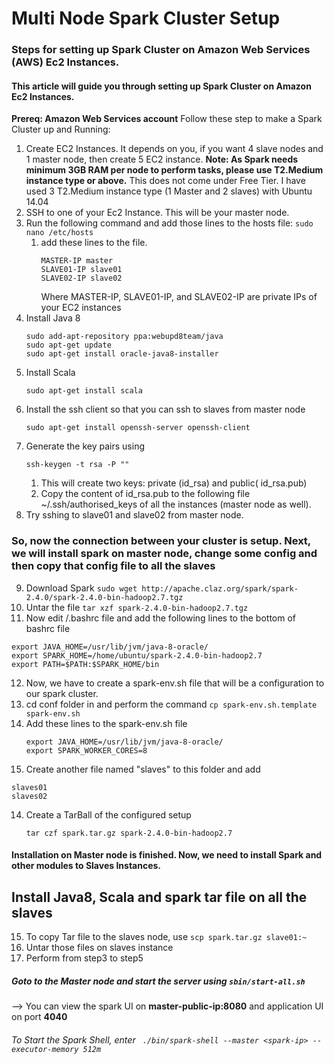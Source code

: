 # Multi Node Spark Cluster Setup
### Steps for setting up Spark Cluster on Amazon Web Services (AWS) Ec2 Instances.
#### This article will guide you through setting up Spark Cluster on Amazon Ec2 Instances.
**Prereq: Amazon Web Services account**
Follow these step to make a Spark Cluster up and Running:

1. Create EC2 Instances. It depends on you, if you want 4 slave nodes and 1 master node, then create 5 EC2 instance.
**Note: As Spark needs minimum 3GB RAM per node to perform tasks, please use T2.Medium instance type or above.** This does not come under Free Tier. I have used 3 T2.Medium instance type (1 Master and 2 slaves) with Ubuntu 14.04
2. SSH to one of your Ec2 Instance. This will be your master node.
3. Run the following command and add those lines to the hosts file:
          ```
          sudo nano /etc/hosts
          ```
   1. add these lines to the file.
        ```
        MASTER-IP master
        SLAVE01-IP slave01
        SLAVE02-IP slave02
        ```
        Where MASTER-IP, SLAVE01-IP, and SLAVE02-IP are private IPs of your EC2 instances
4. Install Java 8
   ```
   sudo add-apt-repository ppa:webupd8team/java
   sudo apt-get update
   sudo apt-get install oracle-java8-installer
   ```
5. Install Scala
   ```    
   sudo apt-get install scala
   ```
6. Install the ssh client so that you can ssh to slaves from master node
   ``` 
   sudo apt-get install openssh-server openssh-client
   ```
7. Generate the key pairs using
   ```
   ssh-keygen -t rsa -P ""
   ```
   1. This will create two keys: private (id_rsa) and public( id_rsa.pub)
   2. Copy the content of id_rsa.pub to the following file ~/.ssh/authorised_keys of all the instances (master node as well).
8.  Try sshing to slave01 and slave02 from master node.

### So, now the connection between your cluster is setup. Next, we will install spark on master node, change some config and then copy that config file to all the slaves
9.  Download Spark ```sudo wget http://apache.claz.org/spark/spark-2.4.0/spark-2.4.0-bin-hadoop2.7.tgz ```
10. Untar the file ```tar xzf spark-2.4.0-bin-hadoop2.7.tgz ```
11. Now edit /.bashrc file and add the following lines to the bottom of bashrc file
   ```
   export JAVA_HOME=/usr/lib/jvm/java-8-oracle/
   export SPARK_HOME=/home/ubuntu/spark-2.4.0-bin-hadoop2.7
   export PATH=$PATH:$SPARK_HOME/bin
   ```
12. Now, we have to create a spark-env.sh file that will be a configuration to our spark cluster.
   1. cd conf folder in and perform the command ```cp spark-env.sh.template spark-env.sh```
   2. Add these lines to the spark-env.sh file 
      ```
      export JAVA_HOME=/usr/lib/jvm/java-8-oracle/
      export SPARK_WORKER_CORES=8
      ```
13. Create another file named "slaves" to this folder and add 
   ```
   slaves01
   slaves02
   ```
14. Create a TarBall of the configured setup
    ```
    tar czf spark.tar.gz spark-2.4.0-bin-hadoop2.7
    ```
#### Installation on Master node is finished. Now, we need to install Spark and other modules to Slaves Instances.


## **Install Java8, Scala and spark tar file on all the slaves**
15. To  copy Tar file to the slaves node, use ```scp spark.tar.gz slave01:~```
16. Untar those files on slaves instance
17. Perform from step3 to step5

##### Goto to the Master node and start the server using ```sbin/start-all.sh```
--> You can view the spark UI on **master-public-ip:8080** and application UI on port **4040**

###### To Start the Spark Shell, enter ``` ./bin/spark-shell --master <spark-ip> --executor-memory 512m```
